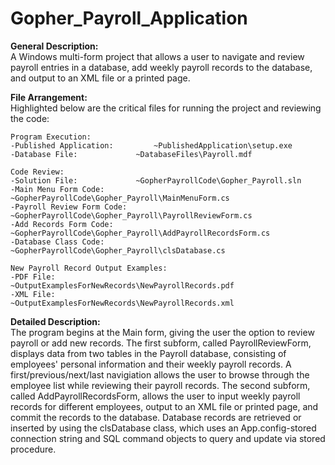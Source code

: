 # Gopher_Payroll_Application

**General Description:**<br>
A Windows multi-form project that allows a user to navigate and review payroll entries in a database, add weekly payroll records to the 
database, and output to an XML file or a printed page. 

**File Arrangement:**<br>
Highlighted below are the critical files for running the project and reviewing the code:
	
	Program Execution:
	-Published Application: 		~PublishedApplication\setup.exe
	-Database File:				~DatabaseFiles\Payroll.mdf
	
	Code Review:
	-Solution File: 			~GopherPayrollCode\Gopher_Payroll.sln
	-Main Menu Form Code:			~GopherPayrollCode\Gopher_Payroll\MainMenuForm.cs
	-Payroll Review Form Code:		~GopherPayrollCode\Gopher_Payroll\PayrollReviewForm.cs
	-Add Records Form Code:			~GopherPayrollCode\Gopher_Payroll\AddPayrollRecordsForm.cs
	-Database Class Code:			~GopherPayrollCode\Gopher_Payroll\clsDatabase.cs
	
	New Payroll Record Output Examples:
	-PDF File: 				~OutputExamplesForNewRecords\NewPayrollRecords.pdf
	-XML File: 				~OutputExamplesForNewRecords\NewPayrollRecords.xml

**Detailed Description:**<br>
The program begins at the Main form, giving the user the option to review payroll or add new records.  The first subform, called PayrollReviewForm, 
displays data from two tables in the Payroll database, consisting of employees' personal information and their weekly payroll records.  A 
first/previous/next/last navigiation allows the user to browse through the employee list while reviewing their payroll records.  The second subform, 
called AddPayrollRecordsForm, allows the user to input weekly payroll records for different employees, output to an XML file or printed page, and 
commit the records to the database. Database records are retrieved or inserted by using the clsDatabase class, which uses an App.config-stored 
connection string and SQL command objects to query and update via stored procedure.  

